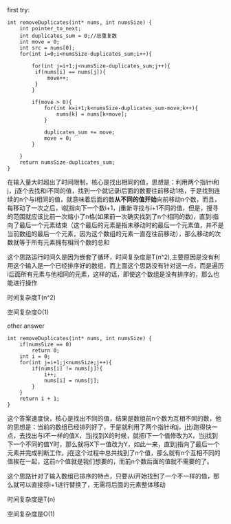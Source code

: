 first try:

```
int removeDuplicates(int* nums, int numsSize) {
    int pointer_to_next;
    int duplicates_sum = 0;//总重复数
    int move = 0;
    int src = nums[0];
    for(int i=0;i<numsSize-duplicates_sum;i++){
        
        for(int j=i+1;j<numsSize-duplicates_sum;j++){
         if(nums[i] == nums[j]){
             move++;
         }
        }
        
        if(move > 0){
            for(int k=i+1;k<numsSize-duplicates_sum-move;k++){
                nums[k] = nums[k+move];
            }
            
            duplicates_sum += move;
            move = 0;
        }
    
    }
    return numsSize-duplicates_sum;
}
```

在输入量大时超出了时间限制，核心是找出相同的值，思想是：利用两个指针i和j，j逐个去找和i不同的值，找到一个就记录i后面的数要往前移动1格，于是找到连续的n个与i相同的值，就意味着后面的数**从不同的值开始**向前移动n个数，而且，每移动了一次之后，i就指向下一个数i+1，j重新寻找与i+1不同的值，但是，搜寻的范围就应该比前一次缩小了n格(如果前一次确实找到了n个相同的数)，直到i指向了最后一个元素结束（这个最后的元素是指未移动时的最后一个元素值，并不是当前数组的最后一个元素，因为这个数组的元素一直在往前移动），那么移动的次数就等于所有元素拥有相同个数的总和

这个思路运行时间久是因为嵌套了循环，时间复杂度是T(n^2),主要原因是没有利用这个输入是一个已经排序好的数组，而上面这个思路没有针对这一点，而是遍历i后面所有元素与他相同的元素，这样的话，即使这个数组是没有排序的，那么也能进行操作

时间复杂度T(n^2)

空间复杂度O(1)



other answer

```
int removeDuplicates(int* nums, int numsSize) {
    if(numsSize == 0)
        return 0;
    int i = 0;
    for(int j=i+1;j<numsSize;j++){
        if(nums[i] != nums[j]){
            i++;
            nums[i] = nums[j];
        }
    }
    return i + 1;    
}
```

这个答案速度快，核心是找出不同的值，结果是数组前n个数为互相不同的数，他的思想是：当前的数组已经排列好了，于是就利用了两个指针i和j，j比i跑得快一点，去找出与i不一样的值X，当j找到X的时候，就把i下一个值修改为X，当j找到下一个不同的值Y时，那么就将X下一值改为Y，如此一来，直到j指向了最后一个元素并完成判断工作，j在这个过程中总共找到了n个值，那么就有n个互相不同的值挨在一起，这前n个值就是我们想要的，而前n个数后面的值就不需要的了。

这个思路针对了输入数组已排序的特点，只要从i开始找到了一个不一样的值，那么就可以直接将i+1进行替换了，无需将后面的元素整体移动

时间复杂度是T(n)

空间复杂度是O(1)
